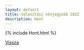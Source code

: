 ```yaml
---
layout: default
title: Választási névjegyzék 2022
description: Hont
---
```


{% include Hont.html %}

[Vissza](./)